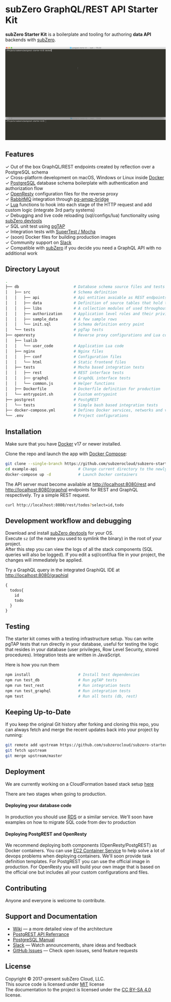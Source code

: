 # subZero GraphQL/REST API Starter Kit

**subZero Starter Kit** is a boilerplate and tooling for authoring **data API**
backends with [subZero](https://subzero.cloud/).

![PostgREST Starter Kit](/media/postgrest-starter-kit.gif?raw=true "subZero Starter Kit")



## Features

✓ Out of the box GraphQL/REST endpoints created by reflection over a PostgreSQL schema<br>
✓ Cross-platform development on macOS, Windows or Linux inside [Docker](https://www.docker.com/)<br>
✓ [PostgreSQL](https://www.postgresql.org/) database schema boilerplate with authentication and authorization flow<br>
✓ [OpenResty](https://openresty.org/en/) configuration files for the reverse proxy<br>
✓ [RabbitMQ](https://www.rabbitmq.com/) integration through [pg-amqp-bridge](https://github.com/subzerocloud/pg-amqp-bridge)<br>
✓ [Lua](https://www.lua.org/) functions to hook into each stage of the HTTP request and add custom logic (integrate 3rd party systems)<br>
✓ Debugging and live code reloading (sql/configs/lua) functionality using [subZero devtools](https://github.com/subzerocloud/devtools)<br>
✓ SQL unit test using [pgTAP](http://pgtap.org/)<br>
✓ Integration tests with [SuperTest / Mocha](https://github.com/visionmedia/supertest)<br>
✓ (soon) Docker files for building production images<br>
✓ Community support on [Slack](https://slack.subzero.cloud/)<br>
✓ Compatible with [subZero](https://subzero.cloud/) if you decide you need a GraphQL API with no additional work<br>


## Directory Layout

```bash
.
├── db                        # Database schema source files and tests
│   ├── src                   # Schema definition
│   │   ├── api               # Api entities avaiable as REST endpoints
│   │   ├── data              # Definition of source tables that hold the data
│   │   ├── libs              # A collection modules of used throughout the code
│   │   ├── authorization     # Application level roles and their privileges
│   │   ├── sample_data       # A few sample rows
│   │   └── init.sql          # Schema definition entry point
│   └── tests                 # pgTap tests
├── openresty                 # Reverse proxy configurations and Lua code
│   ├── lualib
│   │   └── user_code         # Application Lua code
│   ├── nginx                 # Nginx files
│   │   ├── conf              # Configuration files
│   │   └── html              # Static frontend files
│   ├── tests                 # Mocha based integration tests
│   │   ├── rest              # REST interface tests
│   │   ├── graphql           # GraphQL interface tests
│   │   └── common.js         # Helper functions
│   ├── Dockerfile            # Dockerfile definition for production
│   └── entrypoint.sh         # Custom entrypoint
├── postgrest                 # PostgREST 
│   └── tests                 # Simple bash based integration tests
├── docker-compose.yml        # Defines Docker services, networks and volumes
└── .env                      # Project configurations

```


## Installation

Make sure that you have [Docker](https://www.docker.com/community-edition) v17 or newer installed.

Clone the repo and launch the app with [Docker Compose](https://docs.docker.com/compose/):

```bash
git clone --single-branch https://github.com/subzerocloud/subzero-starter-kit example-api
cd example-api                  # Change current directory to the newly created one
docker-compose up -d            # Launch Docker containers
```

The API server must become available at [http://localhost:8080/rest](http://localhost:8080/rest) and [http://localhost:8080/graphql](http://localhost:8080/graphql) endpoints for REST and GraphQL respectively.
Try a simple REST request.

```bash
curl http://localhost:8080/rest/todos?select=id,todo
```

## Development workflow and debugging

Download and install [subZero devtools](https://github.com/subzerocloud/devtools) for your OS.<br />
Execute `sz` (of the name you used to symlink the binary) in the root of your project.<br />
After this step you can view the logs of all the stack components (SQL queries will also be logged).
If you edit a sql/conf/lua file in your project, the changes will immediately be applied.


Try a GraphQL query in the integrated GraphiQL IDE at [http://localhost:8080/graphiql](http://localhost:8080/graphiql)

```
{
  todos{
    id
    todo
  }
}
```

## Testing

The starter kit comes with a testing infrastructure setup. 
You can write pgTAP tests that run directly in your database, useful for testing the logic that resides in your database (user privileges, Row Level Security, stored procedures).
Integration tests are written in JavaScript.

Here is how you run them

```bash
npm install                     # Install test dependencies
npm run test_db                 # Run pgTAP tests
npm run test_rest               # Run integration tests
npm run test_graphql            # Run integration tests
npm test                        # Run all tests (db, rest)
```

## Keeping Up-to-Date

If you keep the original Git history after  forking and cloning this repo, you can always fetch and merge
the recent updates back into your project by running:

```bash
git remote add upstream https://github.com/subzerocloud/subzero-starter-kit.git
git fetch upstream
git merge upstream/master
```

## Deployment

We are currently working on a CloudFormation based stack setup [here](/pull/5)

There are two stages when going to production.

#### Deploying your database code
In production you should use [RDS](https://aws.amazon.com/rds/postgresql/) or a similar service.
We'll soon have examples on how to migrate SQL code from dev to production

#### Deploying PostgREST and OpenResty
We recommend deploying both components (OpenResty/PostgREST) as Docker containers.
You can use [EC2 Container Service](https://aws.amazon.com/ecs/) to help solve a lot of devops problems when deploying containers.
We'll soon provide task definition templates. For PostgREST you can use the official image in production. For OpenResty you will build your own image that is based on the official one but includes all your custom configurations and files.

## Contributing

Anyone and everyone is welcome to contribute.

## Support and Documentation
* [Wiki](https://github.com/subzerocloud/postgrest-starter-kit/wiki) — a more detailed view of the architecture
* [PostgREST API Referrance](https://postgrest.com/en/stable/api.html)
* [PostgreSQL Manual](https://www.postgresql.org/docs/current/static/index.html)
* [Slack](https://slack.subzero.cloud/) — Watch announcements, share ideas and feedback
* [GitHub Issues](https://github.com/subzerocloud/subzero-starter-kit/issues) — Check open issues, send feature requests

## License

Copyright © 2017-present subZero Cloud, LLC.<br />
This source code is licensed under [MIT](https://github.com/subzerocloud/subzero-starter-kit/blob/master/LICENSE.txt) license<br />
The documentation to the project is licensed under the [CC BY-SA 4.0](http://creativecommons.org/licenses/by-sa/4.0/) license.

